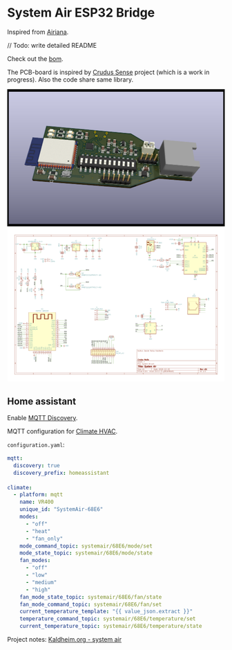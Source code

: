 # System Air ESP32 Bridge

Inspired from [Airiana](https://github.com/BeamCtrl/Airiana).

// Todo: write detailed README

Check out the [bom](https://htmlpreview.github.io/?https://raw.githubusercontent.com/danielkaldheim/systemair-esp32-bridge/master/ibom.html).

The PCB-board is inspired by [Crudus Sense](https://kaldheim.org/projects/crudus-sense) project (which is a work in progress). Also the code share same library.

![System Air ESP32 Bridge PCB](./docs/images/System%20Air.png)
![Schematics](./docs/images/Schematic.png)

## Home assistant

Enable [MQTT Discovery](https://www.home-assistant.io/docs/mqtt/discovery/).

MQTT configuration for [Climate HVAC](https://www.home-assistant.io/integrations/climate.mqtt/).

`configuration.yaml`:

```yaml
mqtt:
  discovery: true
  discovery_prefix: homeassistant

climate:
  - platform: mqtt
    name: VR400
    unique_id: "SystemAir-68E6"
    modes:
      - "off"
      - "heat"
      - "fan_only"
    mode_command_topic: systemair/68E6/mode/set
    mode_state_topic: systemair/68E6/mode/state
    fan_modes:
      - "off"
      - "low"
      - "medium"
      - "high"
    fan_mode_state_topic: systemair/68E6/fan/state
    fan_mode_command_topic: systemair/68E6/fan/set
    current_temperature_template: "{{ value_json.extract }}"
    temperature_command_topic: systemair/68E6/temperature/set
    current_temperature_topic: systemair/68E6/temperature/state
```

Project notes: [Kaldheim.org - system air](https://kaldheim.org/projects/systemair)
